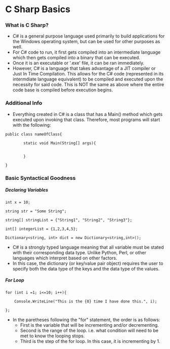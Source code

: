 # C Sharp Basics


### What is C Sharp?

- C# is a general purpose language used primarily to build applications for the Windows operating system, but can be used for other purposes as well.
- For C# code to run, it first gets compiled into an intermediate language which then gets compiled into a binary that can be executed.
- Once it is an executable or '.exe' file, it can be ran immediately.
- However, C# is a language that takes advantage of a JIT compiler or Just In Time Compilation. This allows for the C# code (represented in its intermdiate language equivalent) to be compiled and executed upon the necessity for said code. This is NOT the same as above where the entire code base is compiled before execution begins.


### Additional Info

- Everything created in C# is a class that has a Main() method which gets executed upon invoking that class. Therefore, most programs will start with the following:

```
public class nameOfClass{
	
		static void Main(String[] args){


		}

}
```


### Basic Syntactical Goodness

##### Declaring Variables

```
int x = 10;

string str = "Some String";

string[] stringList = {"String1", "String2", "String3"};

int[] integerList = {1,2,3,4,5};

Dictionary<string, int> dict = new Dictionary<string,int>();

```
- C# is a strongly typed language meaning that all variable must be stated with their corresponding data type. Unlike Python, Perl, or other languages which interpret based on other factors.
- In this case, the dictionary (or key/value pair object) requires the user to specify both the data type of the keys and the data type of the values.


##### For Loop

```
for (int i =1; i<=10; i++){
	
	Console.WriteLine("This is the {0} time I have done this.", i);

};

```

- In the paretheses following the "for" statement, the order is as follows:
	- First is the variable that will be incrementing and/or decrementing.
	- Second is the range of the loop. i.e. what condition will need to be met to know the looping stops.
	- Third is the step of the for loop. In this case, it is incrementing by 1.
